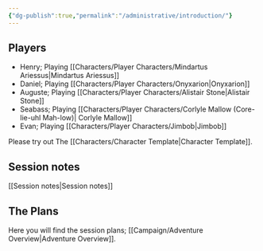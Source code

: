 ```yaml
---
{"dg-publish":true,"permalink":"/administrative/introduction/"}
---
```


## Players

- Henry; Playing [[Characters/Player Characters/Mindartus Ariessus\|Mindartus Ariessus]]
- Daniel; Playing [[Characters/Player Characters/Onyxarion\|Onyxarion]]
- Auguste; Playing [[Characters/Player Characters/Alistair Stone\|Alistair Stone]]
- Seabass; Playing [[Characters/Player Characters/Corlyle Mallow (Core-lie-uhl Mah-low)\| Corlyle Mallow]]
- Evan; Playing [[Characters/Player Characters/Jimbob\|Jimbob]]

Please try out The [[Characters/Character Template\|Character Template]].

## Session notes
[[Session notes\|Session notes]]

## The Plans
Here you will find the session plans; [[Campaign/Adventure Overview\|Adventure Overview]].